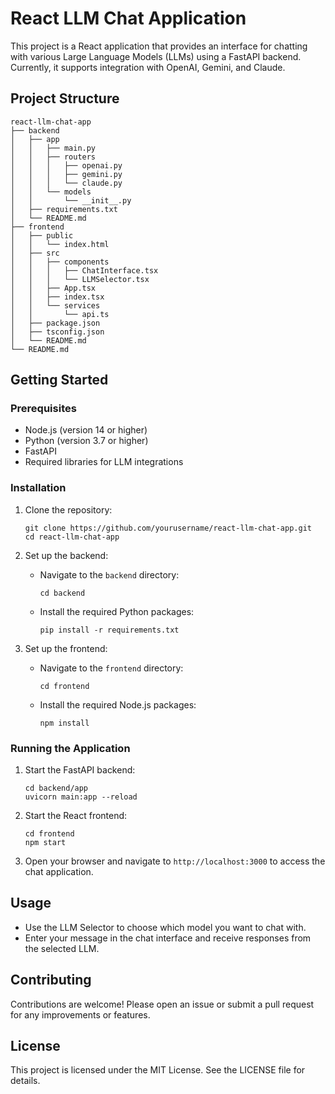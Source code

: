 # React LLM Chat Application

This project is a React application that provides an interface for chatting with various Large Language Models (LLMs) using a FastAPI backend. Currently, it supports integration with OpenAI, Gemini, and Claude.

## Project Structure

```
react-llm-chat-app
├── backend
│   ├── app
│   │   ├── main.py
│   │   ├── routers
│   │   │   ├── openai.py
│   │   │   ├── gemini.py
│   │   │   └── claude.py
│   │   └── models
│   │       └── __init__.py
│   ├── requirements.txt
│   └── README.md
├── frontend
│   ├── public
│   │   └── index.html
│   ├── src
│   │   ├── components
│   │   │   ├── ChatInterface.tsx
│   │   │   └── LLMSelector.tsx
│   │   ├── App.tsx
│   │   ├── index.tsx
│   │   └── services
│   │       └── api.ts
│   ├── package.json
│   ├── tsconfig.json
│   └── README.md
└── README.md
```

## Getting Started

### Prerequisites

- Node.js (version 14 or higher)
- Python (version 3.7 or higher)
- FastAPI
- Required libraries for LLM integrations

### Installation

1. Clone the repository:

   ```
   git clone https://github.com/yourusername/react-llm-chat-app.git
   cd react-llm-chat-app
   ```

2. Set up the backend:

   - Navigate to the `backend` directory:
     ```
     cd backend
     ```
   - Install the required Python packages:
     ```
     pip install -r requirements.txt
     ```

3. Set up the frontend:

   - Navigate to the `frontend` directory:
     ```
     cd frontend
     ```
   - Install the required Node.js packages:
     ```
     npm install
     ```

### Running the Application

1. Start the FastAPI backend:

   ```
   cd backend/app
   uvicorn main:app --reload
   ```

2. Start the React frontend:

   ```
   cd frontend
   npm start
   ```

3. Open your browser and navigate to `http://localhost:3000` to access the chat application.

## Usage

- Use the LLM Selector to choose which model you want to chat with.
- Enter your message in the chat interface and receive responses from the selected LLM.

## Contributing

Contributions are welcome! Please open an issue or submit a pull request for any improvements or features.

## License

This project is licensed under the MIT License. See the LICENSE file for details.